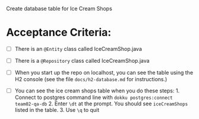 Create database table for Ice Cream Shops


# Acceptance Criteria:

- [ ] There is an `@Entity` class called IceCreamShop.java
- [ ] There is a `@Repository` class called IceCreamShop.java
- [ ] When you start up the repo on localhost, you can see the table
      using the H2 console (see the file `docs/h2-database.md` for 
      instructions.)
- [ ] You can see the ice cream shops table when you do these steps:
      1. Connect to postgres command line with 
         ```
         dokku postgres:connect team02-qa-db
         ```
      2. Enter `\dt` at the prompt. You should see
         `iceCreamShops` listed in the table.
      3. Use `\q` to quit


